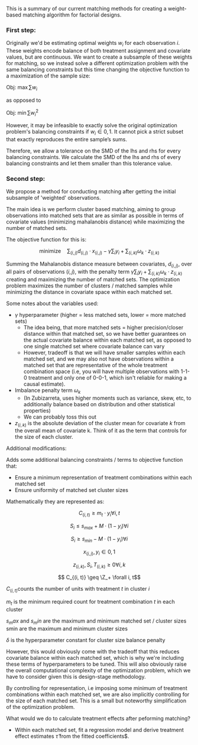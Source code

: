 This is a summary of our current matching methods for creating a weight-based matching algorithm for factorial designs. 

### First step:

Originally we'd be estimating optimal weights $w_i$ for each observation $i$. These weights encode balance of both treatment assignment and covariate values, but are continuous. We want to create a subsample of these weights for matching, so we instead solve a different optimization problem with the same balancing constraints but this time changing the objective function to a maximization of the sample size:

Obj:  $\max \sum w_i$

as opposed to

Obj: $\min \sum w_i^2$


However, it may be infeasible to exactly solve the original optimization problem's balancing constraints if $w_i \in{0,1}$. It cannot pick a strict subset that exactly reproduces the entire sample’s sums.

Therefore, we allow a tolerance on the SMD of the lhs and rhs for every balancing constraints. We calculate the SMD of the lhs and rhs of every balancing constraints and let them smaller than this tolerance value. 

### Second step:

We propose a method for conducting matching after getting the initial subsample of 'weighted' observations.

The main idea is we perform cluster based matching, aiming to group observations into matched sets that are as similar as possible in terms of covariate values (minimizing mahalanobis distance) while maximizing the number of matched sets.

The objective function for this is:

$$
\text{minimize} \quad \sum_{(i,j)} d_{(i,j)} \cdot x_{(i,j)} - \gamma \sum_i y_i + \sum_{(i,k)} \omega_k \cdot z_{(i,k)}
$$

Summing the Mahalanobis distance measure between covariates, $d_{(i,j)}$, over all pairs of observations $(i,j)$, with the penalty term $\gamma \sum_i y_i + \sum_{(i,k)} \omega_k \cdot z_{(i,k)}$ creating and maximizing the number of matched sets. The optimization problem maximizes the number of clusters / matched samples while minimizing the distance in covariate space within each matched set.

Some notes about the variables used:
- $\gamma$ hyperparameter (higher = less matched sets, lower = more matched sets)
	- The idea being, that more matched sets = higher precision/closer distance within that matched set, so we have better guarantees on the actual covariate balance within each matched set, as opposed to one single matched set where covariate balance can vary
	- However, tradeoff is that we will have smaller samples within each matched set, and we may also not have observations within a matched set that are representative of the whole treatment combination space (i.e, you will have multiple observations with 1-1-0 treatment and only one of 0-0-1, which isn't reliable for making a causal estimate).
- Imbalance penalty term $\omega_k$
	- (In Zubizarreta, uses higher moments such as variance, skew, etc, to additionally balance based on distribution and other statistical properties)
    - We can probably toss this out 
- $z_{(i,k)}$ is the absolute deviation of the cluster mean for covariate $k$ from the overall mean of covariate k. Think of it as the term that controls for the size of each cluster.

Additional modifications:

Adds some additional balancing constraints / terms to objective function that:
- Ensure a minimum representation of treatment combinations within each matched set
- Ensure uniformity of matched set cluster sizes

Mathematically they are represented as:

$$ C_{(i, t)} \geq m_t \cdot y_i  \forall i, t$$

$$ S_i \leq s_{max} + M \cdot (1-y_i) \forall i$$

$$ S_i \geq s_{min} - M \cdot (1-y_i) \forall i$$

$$ x_{(i, j)}, y_i \in {0, 1} $$

$$ z_{(i, k)}, S_i, T_{(i, k)} \geq 0 \forall i, k$$

$$ C_{(i, t)} \geq \Z_+ \forall i, t$$


$C_{(i,t)}$​ counts the number of units with treatment $t$ in cluster $i$

$m_t$​ is the minimum required count for treatment combination $t$ in each cluster

$s_max$ and $s_min$ are the maximum and minimum matched set / cluster sizes
smin​ are the maximum and minimum cluster sizes

$\delta$ is the hyperparameter constant for cluster size balance penalty

However, this would obviously come with the tradeoff that this reduces covariate balance within each matched set, which is why we're including these terms of hyperparameters to be tuned.
This will also obviously raise the overall computational complexity of the optimization problem, which we have to consider given this is design-stage methodology.

By controlling for representation, i.e imposing some minimum of treatment combinations within each matched set, we are also implicitly controlling for the size of each matched set. This is a small but noteworthy simplification of the optimization problem.

What would we do to calculate treatment effects after peforming matching?
- Within each matched set, fit a regression model and derive treatment effect estimates $\hat{\tau}$ from the fitted coefficients$.